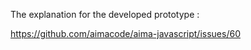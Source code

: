 The explanation for the developed prototype :

https://github.com/aimacode/aima-javascript/issues/60
